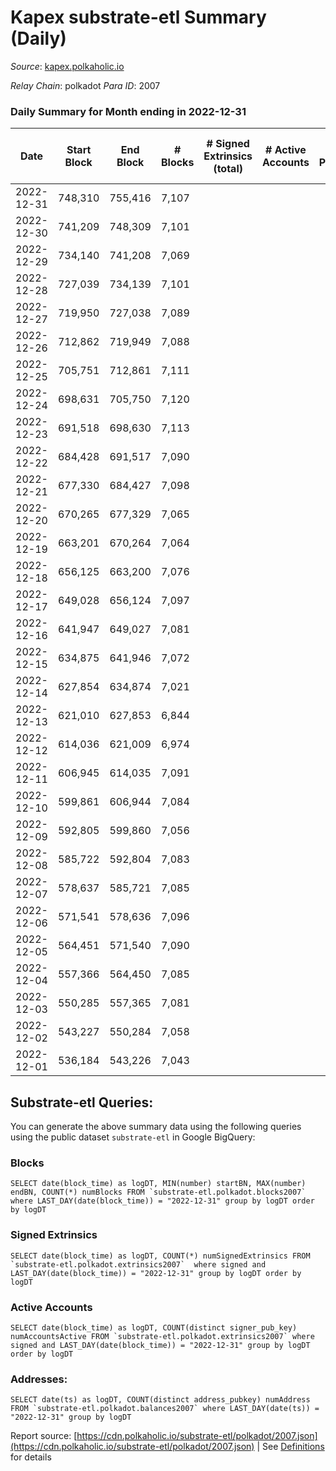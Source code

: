 # Kapex substrate-etl Summary (Daily)

_Source_: [kapex.polkaholic.io](https://kapex.polkaholic.io)

*Relay Chain*: polkadot
*Para ID*: 2007



### Daily Summary for Month ending in 2022-12-31


| Date | Start Block | End Block | # Blocks | # Signed Extrinsics (total) | # Active Accounts | # Passive | # New | # Addresses with Balances | # Events | # Transfers | # XCM Transfers In | # XCM Transfers Out |
| ---- | ----------- | --------- | -------- | --------------------------- | ----------------- | --------- | ----- | ------------------------- | -------- | ----------- | ------------------ | ------------------- |
| 2022-12-31 | 748,310 | 755,416 | 7,107  |  |  |  |  | 3 | 14,218 |   |   |   |
| 2022-12-30 | 741,209 | 748,309 | 7,101  |  |  |  |  |  | 14,206 |   |   |   |
| 2022-12-29 | 734,140 | 741,208 | 7,069  |  |  |  |  |  | 14,142 |   |   |   |
| 2022-12-28 | 727,039 | 734,139 | 7,101  |  |  |  |  |  | 14,206 |   |   |   |
| 2022-12-27 | 719,950 | 727,038 | 7,089  |  |  |  |  |  | 14,182 |   |   |   |
| 2022-12-26 | 712,862 | 719,949 | 7,088  |  |  |  |  |  | 14,179 |   |   |   |
| 2022-12-25 | 705,751 | 712,861 | 7,111  |  |  |  |  |  | 14,226 |   |   |   |
| 2022-12-24 | 698,631 | 705,750 | 7,120  |  |  |  |  |  | 14,244 |   |   |   |
| 2022-12-23 | 691,518 | 698,630 | 7,113  |  |  |  |  |  | 14,230 |   |   |   |
| 2022-12-22 | 684,428 | 691,517 | 7,090  |  |  |  |  |  | 14,184 |   |   |   |
| 2022-12-21 | 677,330 | 684,427 | 7,098  |  |  |  |  |  | 14,200 |   |   |   |
| 2022-12-20 | 670,265 | 677,329 | 7,065  |  |  |  |  |  | 14,134 |   |   |   |
| 2022-12-19 | 663,201 | 670,264 | 7,064  |  |  |  |  |  | 14,132 |   |   |   |
| 2022-12-18 | 656,125 | 663,200 | 7,076  |  |  |  |  |  | 14,156 |   |   |   |
| 2022-12-17 | 649,028 | 656,124 | 7,097  |  |  |  |  |  | 14,198 |   |   |   |
| 2022-12-16 | 641,947 | 649,027 | 7,081  |  |  |  |  |  | 14,166 |   |   |   |
| 2022-12-15 | 634,875 | 641,946 | 7,072  |  |  |  |  |  | 14,148 |   |   |   |
| 2022-12-14 | 627,854 | 634,874 | 7,021  |  |  |  |  |  | 14,046 |   |   |   |
| 2022-12-13 | 621,010 | 627,853 | 6,844  |  |  |  |  |  | 13,691 |   |   |   |
| 2022-12-12 | 614,036 | 621,009 | 6,974  |  |  |  |  |  | 13,952 |   |   |   |
| 2022-12-11 | 606,945 | 614,035 | 7,091  |  |  |  |  |  | 14,186 |   |   |   |
| 2022-12-10 | 599,861 | 606,944 | 7,084  |  |  |  |  |  | 14,172 |   |   |   |
| 2022-12-09 | 592,805 | 599,860 | 7,056  |  |  |  |  |  | 14,116 |   |   |   |
| 2022-12-08 | 585,722 | 592,804 | 7,083  |  |  |  |  |  | 14,170 |   |   |   |
| 2022-12-07 | 578,637 | 585,721 | 7,085  |  |  |  |  |  | 14,174 |   |   |   |
| 2022-12-06 | 571,541 | 578,636 | 7,096  |  |  |  |  |  | 14,196 |   |   |   |
| 2022-12-05 | 564,451 | 571,540 | 7,090  |  |  |  |  |  | 14,184 |   |   |   |
| 2022-12-04 | 557,366 | 564,450 | 7,085  |  |  |  |  | 3 | 14,178 |   | 1  |   |
| 2022-12-03 | 550,285 | 557,365 | 7,081  |  |  |  |  |  | 14,166 |   |   |   |
| 2022-12-02 | 543,227 | 550,284 | 7,058  |  |  |  |  |  | 14,120 |   |   |   |
| 2022-12-01 | 536,184 | 543,226 | 7,043  |  |  |  |  |  | 14,090 |   | 3  |   |

## Substrate-etl Queries:
You can generate the above summary data using the following queries using the public dataset `substrate-etl` in Google BigQuery:


### Blocks
```
SELECT date(block_time) as logDT, MIN(number) startBN, MAX(number) endBN, COUNT(*) numBlocks FROM `substrate-etl.polkadot.blocks2007`  where LAST_DAY(date(block_time)) = "2022-12-31" group by logDT order by logDT
```


### Signed Extrinsics
```
SELECT date(block_time) as logDT, COUNT(*) numSignedExtrinsics FROM `substrate-etl.polkadot.extrinsics2007`  where signed and LAST_DAY(date(block_time)) = "2022-12-31" group by logDT order by logDT
```


### Active Accounts
```
SELECT date(block_time) as logDT, COUNT(distinct signer_pub_key) numAccountsActive FROM `substrate-etl.polkadot.extrinsics2007` where signed and LAST_DAY(date(block_time)) = "2022-12-31" group by logDT order by logDT
```


### Addresses:
```
SELECT date(ts) as logDT, COUNT(distinct address_pubkey) numAddress FROM `substrate-etl.polkadot.balances2007` where LAST_DAY(date(ts)) = "2022-12-31" group by logDT
```



Report source: [https://cdn.polkaholic.io/substrate-etl/polkadot/2007.json](https://cdn.polkaholic.io/substrate-etl/polkadot/2007.json) | See [Definitions](/DEFINITIONS.md) for details
